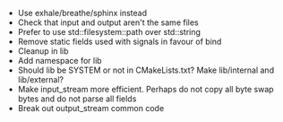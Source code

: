 * Use exhale/breathe/sphinx instead
* Check that input and output aren't the same files
* Prefer to use std::filesystem::path over std::string
* Remove static fields used with signals in favour of bind
* Cleanup in lib
* Add namespace for lib
* Should lib be SYSTEM or not in CMakeLists.txt? Make lib/internal and lib/external?
* Make input_stream more efficient. Perhaps do not copy all byte swap bytes and do not parse all fields
* Break out output_stream common code
